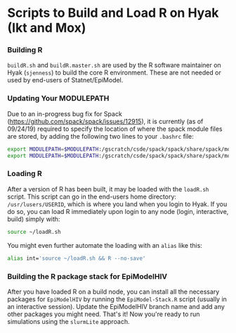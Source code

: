 Scripts to Build and Load R on Hyak (Ikt and Mox)
===========================

### Building R

`buildR.sh` and `buildR.master.sh` are used by the R software maintainer on Hyak (`sjenness`) to build the core R environment. These are not needed or used by end-users of Statnet/EpiModel. 


### Updating Your MODULEPATH

Due to an in-progress bug fix for Spack (https://github.com/spack/spack/issues/12915), it is currently (as of 09/24/19) required to specify the location of where the spack module files are stored, by adding the following two lines to your `.bashrc` file: 

```bash
export MODULEPATH=$MODULEPATH:/gscratch/csde/spack/spack/share/spack/modules/linux-centos7-haswell/
export MODULEPATH=$MODULEPATH:/gscratch/csde/spack/spack/share/spack/modules/linux-centos7-broadwell/
```

### Loading R

After a version of R has been built, it may be loaded with the `loadR.sh` script. This script can go in the end-users home directory: `/usr/lusers/USERID`, which is where you land when you login to Hyak. If you do so, you can load R immediately upon login to any node (login, interactive, build) simply with:

```bash
source ~/loadR.sh
```

You might even further automate the loading with an `alias` like this:

```bash
alias int='source ~/loadR.sh && R --no-save'
```

### Building the R package stack for EpiModelHIV

After you have loaded R on a build node, you can install all the necessary packages for `EpiModelHIV` by running the `EpiModel-Stack.R` script (usually in an interactive session). Update the EpiModelHIV branch name and add any other packages you might need. That's it! Now you're ready to run simulations using the `slurmLite` approach.
